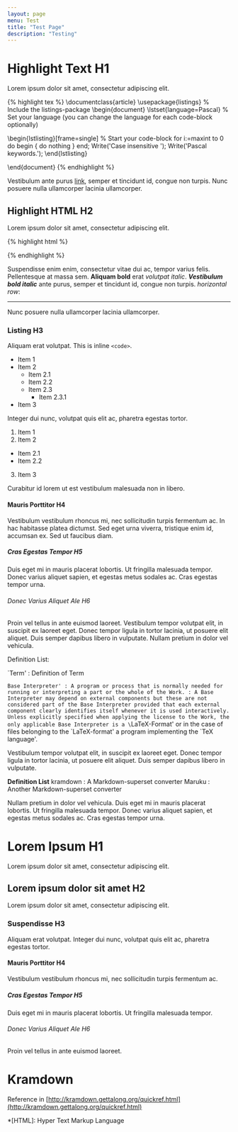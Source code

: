 ```yaml
---
layout: page
menu: Test
title: "Test Page"
description: "Testing"
---
```


# Highlight Text H1

Lorem ipsum dolor sit amet, consectetur adipiscing elit. 

{% highlight tex %}
\documentclass{article}
\usepackage{listings}             % Include the listings-package
\begin{document}
\lstset{language=Pascal}          % Set your language (you can change the language for each code-block optionally)

\begin{lstlisting}[frame=single]  % Start your code-block
for i:=maxint to 0 do
begin
{ do nothing }
end;
Write('Case insensitive ');
Write('Pascal keywords.');
\end{lstlisting}

\end{document}
{% endhighlight %}

Vestibulum ante purus [link](https://www.example.com/), semper et tincidunt id, congue non turpis. Nunc posuere nulla ullamcorper lacinia ullamcorper.

## Highlight HTML H2

Lorem ipsum dolor sit amet, consectetur adipiscing elit. 

{% highlight html %}
<!DOCTYPE html>
<html>
  <head>
  <meta charset="utf-8">
  <meta http-equiv="X-UA-Compatible" content="IE=edge">
{% endhighlight %}

Suspendisse enim enim, consectetur vitae dui ac, tempor varius felis. Pellentesque at massa sem. **Aliquam bold** erat *volutpat italic*. **_Vestibulum bold italic_** ante purus, semper et tincidunt id, congue non turpis. _horizontal row_:

---

Nunc posuere nulla ullamcorper lacinia ullamcorper.

### Listing H3

Aliquam erat volutpat. This is inline `<code>`.

+ Item 1
+ Item 2
    + Item 2.1
    + Item 2.2
    + Item 2.3
        + Item 2.3.1
+ Item 3
  
Integer dui nunc, volutpat quis elit ac, pharetra egestas tortor. 

1. Item 1
2. Item 2
  + Item 2.1
  + Item 2.2
3. Item 3

Curabitur id lorem ut est vestibulum malesuada non in libero.

#### Mauris Porttitor H4

Vestibulum vestibulum rhoncus mi, nec sollicitudin turpis fermentum ac. In hac habitasse platea dictumst. Sed eget urna viverra, tristique enim id, accumsan ex. Sed ut faucibus diam.

##### Cras Egestas Tempor H5

Duis eget mi in mauris placerat lobortis. Ut fringilla malesuada tempor. Donec varius aliquet sapien, et egestas metus sodales ac. Cras egestas tempor urna.

###### Donec Varius Aliquet Ale H6

Proin vel tellus in ante euismod laoreet. Vestibulum tempor volutpat elit, in suscipit ex laoreet eget. Donec tempor ligula in tortor lacinia, ut posuere elit aliquet. Duis semper dapibus libero in vulputate. Nullam pretium in dolor vel vehicula. 

Definition List:

`Term'
: Definition of Term

`Base Interpreter'
: A program or process that is normally needed for running or interpreting a part or the whole of the Work.
: A Base Interpreter may depend on external components but these are not considered part of the Base Interpreter provided that each external component clearly identifies itself whenever it is used interactively. Unless explicitly specified when applying the license to the Work, the only applicable Base Interpreter is a \`LaTeX-Format' or in the case of files belonging to the \`LaTeX-format' a program implementing the `TeX language'.

Vestibulum tempor volutpat elit, in suscipit ex laoreet eget. Donec tempor ligula in tortor lacinia, ut posuere elit aliquet. Duis semper dapibus libero in vulputate. 

**Definition List**
kramdown
: A Markdown-superset converter
Maruku
: Another Markdown-superset converter


Nullam pretium in dolor vel vehicula. Duis eget mi in mauris placerat lobortis. Ut fringilla malesuada tempor. Donec varius aliquet sapien, et egestas metus sodales ac. Cras egestas tempor urna.

# Lorem Ipsum H1

Lorem ipsum dolor sit amet, consectetur adipiscing elit.

## Lorem ipsum dolor sit amet H2

Lorem ipsum dolor sit amet, consectetur adipiscing elit.

### Suspendisse H3

Aliquam erat volutpat. Integer dui nunc, volutpat quis elit ac, pharetra egestas tortor.

#### Mauris Porttitor H4

Vestibulum vestibulum rhoncus mi, nec sollicitudin turpis fermentum ac.

##### Cras Egestas Tempor H5

Duis eget mi in mauris placerat lobortis. Ut fringilla malesuada tempor.

###### Donec Varius Aliquet Ale H6

Proin vel tellus in ante euismod laoreet.

# Kramdown

Reference in [http://kramdown.gettalong.org/quickref.html](http://kramdown.gettalong.org/quickref.html)

*[HTML]: Hyper Text Markup Language
